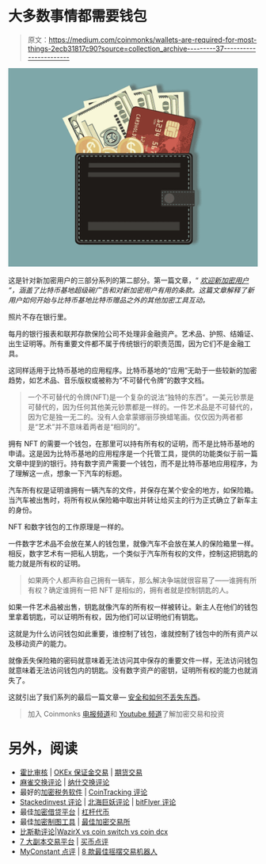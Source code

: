 # 大多数事情都需要钱包

> 原文：<https://medium.com/coinmonks/wallets-are-required-for-most-things-2ecb31817c90?source=collection_archive---------37----------------------->

![](img/daee6411e1c0e5e37bead2cce3eef29c.png)

这是针对新加密用户的三部分系列的第二部分。第一篇文章，“ [*欢迎新加密用户*](/@moosechris/welcome-new-crypto-super-bowl-users-bd57be7ca250) *”，涵盖了比特币基地超级碗广告和对新加密用户有用的条款。这篇文章解释了新用户如何开始与比特币基地比特币赠品之外的其他加密工具互动。*

照片不存在银行里。

每月的银行报表和联邦存款保险公司不处理非金融资产。艺术品、护照、结婚证、出生证明等。所有重要文件都不属于传统银行的职责范围，因为它们不是金融工具。

这同样适用于比特币基地的应用程序。比特币基地的“应用”无助于一些较新的加密趋势，如艺术品、音乐版权或被称为“不可替代令牌”的数字文档。

> 一个不可替代的令牌(NFT)是一个复杂的说法“独特的东西”。一美元钞票是可替代的，因为任何其他美元钞票都是一样的。一件艺术品是不可替代的，因为它是独一无二的。没有人会拿蒙娜丽莎换蜡笔画。仅仅因为两者都是“艺术”并不意味着两者是“相同的”。

拥有 NFT 的需要一个钱包，在那里可以持有所有权的证明，而不是比特币基地的申请。这是因为比特币基地的应用程序是一个托管工具，提供的功能类似于前一篇文章中提到的银行。持有数字资产需要一个钱包，而不是比特币基地应用程序，为了理解这一点，想象一下汽车的标题。

汽车所有权是证明谁拥有一辆汽车的文件，并保存在某个安全的地方，如保险箱。当汽车被出售时，将所有权从保险箱中取出并转让给买主的行为正式确立了新车主的身份。

NFT 和数字钱包的工作原理是一样的。

一件数字艺术品不会放在某人的钱包里，就像汽车不会放在某人的保险箱里一样。相反，数字艺术有一把私人钥匙，一个类似于汽车所有权的文件，控制这把钥匙的能力就是所有权的证明。

> 如果两个人都声称自己拥有一辆车，那么解决争端就很容易了——谁拥有所有权？确定谁拥有一把 NFT 是相似的，拥有者就是控制钥匙的人。

如果一件艺术品被出售，钥匙就像汽车的所有权一样被转让。新主人在他们的钱包里拿着钥匙，可以证明所有权，因为他们可以证明他们有钥匙。

这就是为什么访问钱包如此重要，谁控制了钱包，谁就控制了钱包中的所有资产以及移动资产的能力。

就像丢失保险箱的密码就意味着无法访问其中保存的重要文件一样，无法访问钱包就意味着无法访问钱包内的钥匙。没有数字资产的密钥，证明所有权的能力也就消失了。

这就引出了我们系列的最后一篇文章— [安全和如何不丢失东西](/@moosechris/security-and-how-not-to-lose-things-fa2d4917674f)。

> 加入 Coinmonks [电报频道](https://t.me/coincodecap)和 [Youtube 频道](https://www.youtube.com/c/coinmonks/videos)了解加密交易和投资

# 另外，阅读

*   [霍比审核](https://coincodecap.com/huobi-review) | [OKEx 保证金交易](https://coincodecap.com/okex-margin-trading) | [期货交易](https://coincodecap.com/futures-trading)
*   [麻雀交换评论](https://coincodecap.com/sparrow-exchange-review) | [纳什交换评论](https://coincodecap.com/nash-exchange-review)
*   最好的[加密税务软件](/coinmonks/best-crypto-tax-tool-for-my-money-72d4b430816b) | [CoinTracking 评论](/coinmonks/cointracking-review-a-reliable-cryptocurrency-tax-software-5114e3eb5737)
*   [Stackedinvest 评论](https://coincodecap.com/stackedinvest-review) | [北海巨妖评论](/coinmonks/kraken-review-6165fc1056ac) | [bitFlyer 评论](https://coincodecap.com/bitflyer-review)
*   最佳[加密借贷平台](/coinmonks/top-5-crypto-lending-platforms-in-2020-that-you-need-to-know-a1b675cec3fa) | [杠杆代币](/coinmonks/leveraged-token-3f5257808b22)
*   最佳[加密制图工具](/coinmonks/what-are-the-best-charting-platforms-for-cryptocurrency-trading-85aade584d80) | [最佳加密交易所](/coinmonks/crypto-exchange-dd2f9d6f3769)
*   [比斯勒评论](https://coincodecap.com/bitsler-review)|[WazirX vs coin switch vs coin dcx](https://coincodecap.com/wazirx-vs-coinswitch-vs-coindcx)
*   [7 大副本交易平台](https://coincodecap.com/copy-trading-platforms) | [买币点评](https://coincodecap.com/buycoins-review)
*   [MyConstant 点评](https://coincodecap.com/myconstant-review) | [8 款最佳摇摆交易机器人](https://coincodecap.com/best-swing-trading-bots)